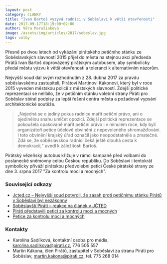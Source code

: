 ```yaml
---
layout: post
category: CLANKY
title: "Ivan Bartoš vyzývá radnici v Soběslavi k větší otevřenosti"
date: 2017-09-17T18:19:00+02:00
author: Věra Marušiaková
image: /assets/img/articles/2017/sobeslav.jpg
tags: volby
---
```

 
Přesně po dvou letech od vykázání pirátského petičního stánku ze Soběslavských slavností 2015 přijel do města na stejnou akci předseda Pirátů Ivan Bartoš doprovázený pirátským autobusem, aby symbolicky předal městu výzvu k větší otevřenosti a toleranci k alternativním názorům. 

Nejvyšší soud dal svým rozhodnutím z 28. dubna 2017 za pravdu soběslavskému zastupiteli, Pirátovi Martinovi Kákonovi, který byl v roce 2015 vyveden městskou policií z městských slavností. Zdejší politické reprezentaci se nelíbilo, že v petičním stánku volební strany Piráti pro Soběslav sbíral podpisy za lepší řešení centra města a požadoval vypsání architektonické soutěže.

> „Nejedná se o jediný pokus radnice mařit petiční právo, ani o ojedinělou snahu umlčet opozici. Zdejší politická reprezentace se pokoušela opakovaně mařit petiční právo i v minulém roce, kdy byli organizátoři petice účelově obviněni z nepovoleného shromažďování. I toto obvinění krajský úřad označil jako neopodstatnělé a zmatečné. Zdá se, že soběslavskou radnici čeká ještě dlouhá cesta k demokracii,“ uvedl k záležitosti Bartoš.

Pirátský vězeňský autobus křižuje v rámci kampaně před volbami do poslanecké sněmovny celou Českou republiku. Do Soběslavi i tentokrát symbolicky přiváží pirátskou předvolební petici České pirátské strany ze dne 3. srpna 2017 "Za kontrolu moci a mocných".
 
### Související odkazy
* [Jcted.cz – Nejvyšší soud potvrdil, že zásah proti petičnímu stánku Pirátů v Soběslavi byl nezákonný](http://www.jcted.cz/nejvyssi-soud-potvrdil-ze-zasah-proti-peticnimu-stanku-piratu-v-sobeslavi-byl-nezakonny/)
* [Soběslavští Piráti – reakce na článek v JČTED](http://pirati.sobeslav.cz/reakce-na-clanek-o-peticnim-stanku-v-jcted/)
* [Piráti představili petici za kontrolu moci a mocných](https://www.pirati.cz/tiskove-zpravy/piratske-petice.html)
* [Petice za kontrolu moci a mocných](https://github.com/pirati-web/pirati.cz/blob/gh-pages/assets/pdf/petice-za-kontrolu-moci-a-mocnych.pdf)

### Kontakty

* Karolína Sadílková, kontaktní osoba pro média, karolina.sadilkova@pirati.cz, 776 505 557
* Martin Kákona, člen Pirátů, zastupitel v Soběslavi za stranu Piráti pro Soběslav, martin.kakona@pirati.cz, tel. 775 268 014


